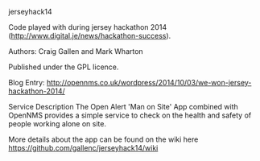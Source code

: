 

jerseyhack14

Code played with during jersey hackathon 2014 (http://www.digital.je/news/hackathon-success).

Authors: Craig Gallen and Mark Wharton

Published under the GPL licence.

Blog Entry: http://opennms.co.uk/wordpress/2014/10/03/we-won-jersey-hackathon-2014/



Service Description
The Open Alert 'Man on Site' App combined with OpenNMS provides a simple service to check on the health and safety of people working alone on site. 

More details about the app can be found on the wiki here https://github.com/gallenc/jerseyhack14/wiki

